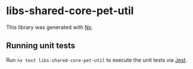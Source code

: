 # libs-shared-core-pet-util

This library was generated with [Nx](https://nx.dev).

## Running unit tests

Run `nx test libs-shared-core-pet-util` to execute the unit tests via [Jest](https://jestjs.io).
